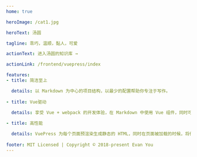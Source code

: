 ```yaml
---
home: true

heroImage: /cat1.jpg

heroText: 汤圆

tagline: 乖巧，温顺，黏人，可爱

actionText: 进入汤圆的知识库 →

actionLink: /frontend/vuepress/index

features:
- title: 简洁至上

  details: 以 Markdown 为中心的项目结构，以最少的配置帮助你专注于写作。
  
- title: Vue驱动

  details: 享受 Vue + webpack 的开发体验，在 Markdown 中使用 Vue 组件，同时可以使用 Vue 来开发自定义主题。
  
- title: 高性能

  details: VuePress 为每个页面预渲染生成静态的 HTML，同时在页面被加载的时候，将作为 SPA 运行。
  
footer: MIT Licensed | Copyright © 2018-present Evan You 
---
```

